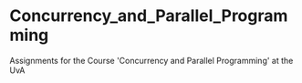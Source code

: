 Concurrency_and_Parallel_Programming
====================================

Assignments for the Course 'Concurrency and Parallel Programming' at the UvA
